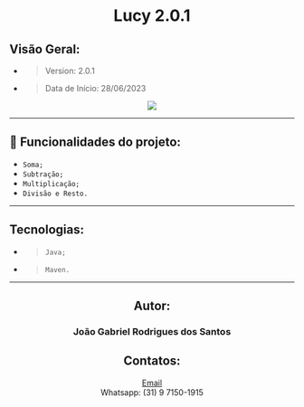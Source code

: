 <h1 align="center"><b> Lucy 2.0.1 </b></h1>
<h2>Visão Geral:</h2>

* >Version: 2.0.1
* >Data de Início: 28/06/2023
<p align="center">
<img src="http://img.shields.io/static/v1?label=STATUS&message=EM%20DESENVOLVIMENTO&color=GREEN&style=for-the-badge"/>
</p>

***

## 🔨 Funcionalidades do projeto\:
- `Soma;`
- `Subtração;`
- `Multiplicação;`
- `Divisão e Resto.`
***
## Tecnologias:

- >`Java;`
- >`Maven.`
***
<h2 align="center">Autor:</h2>
<h3 align="center">João Gabriel Rodrigues dos Santos</h3>
<H2 align="center"> Contatos:</H2>

<p align="center">
<a href="mailto:gabrieljdev@gmail.com">Email</a>
 <br>
Whatsapp: (31) 9 7150-1915
</p>
